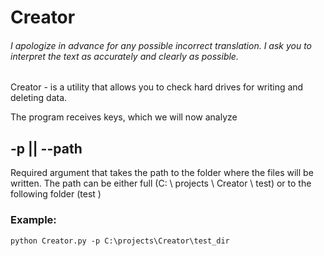 # Creator

###### *I apologize in advance for any possible incorrect translation. I ask you to interpret the text as accurately and clearly as possible.*


Creator - is a utility that allows you to check hard drives for writing and deleting data.

The program receives keys, which we will now analyze

## -p || --path

Required argument that takes the path to the folder where the files will be written. The path can be either full (C: \ projects \ Creator \ test) or to the following folder (test \)

### Example:

`python Creator.py -p C:\projects\Creator\test_dir`

